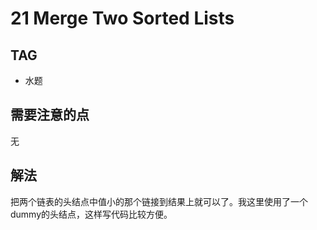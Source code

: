 # 21 Merge Two Sorted Lists    

## TAG
* 水题

## 需要注意的点
无

## 解法
把两个链表的头结点中值小的那个链接到结果上就可以了。我这里使用了一个dummy的头结点，这样写代码比较方便。